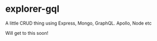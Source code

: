# explorer-gql
A little CRUD thing using Express, Mongo, GraphQL. Apollo, Node etc

Will get to this soon!
